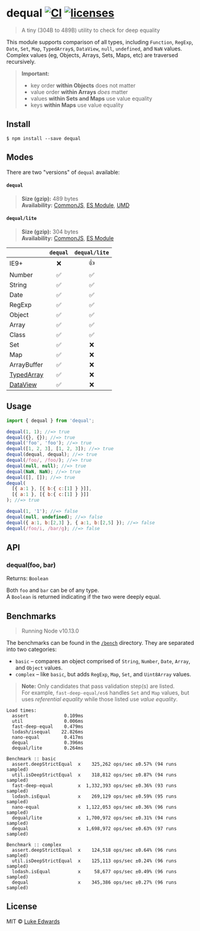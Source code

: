 # dequal [![CI](https://github.com/lukeed/dequal/workflows/CI/badge.svg)](https://github.com/lukeed/dequal/actions) [![licenses](https://licenses.dev/b/npm/dequal)](https://licenses.dev/npm/dequal)

> A tiny (304B to 489B) utility to check for deep equality

This module supports comparison of all types, including `Function`, `RegExp`, `Date`, `Set`, `Map`, `TypedArray`s, `DataView`, `null`, `undefined`, and `NaN` values. Complex values (eg, Objects, Arrays, Sets, Maps, etc) are traversed recursively.

> **Important:**
> * key order **within Objects** does not matter
> * value order **within Arrays** _does_ matter
> * values **within Sets and Maps** use value equality
> * keys **within Maps** use value equality


## Install

```
$ npm install --save dequal
```

## Modes

There are two "versions" of `dequal` available:

#### `dequal`
> **Size (gzip):** 489 bytes<br>
> **Availability:** [CommonJS](https://unpkg.com/dequal/dist/index.js), [ES Module](https://unpkg.com/dequal/dist/index.mjs), [UMD](https://unpkg.com/dequal/dist/index.min.js)

#### `dequal/lite`
> **Size (gzip):** 304 bytes<br>
> **Availability:** [CommonJS](https://unpkg.com/dequal/lite/index.js), [ES Module](https://unpkg.com/dequal/lite/index.mjs)

| | `dequal` | `dequal/lite` |
|-|:--------:|:-------------:|
| IE9+ | :x: | :+1: |
| Number | :white_check_mark: | :white_check_mark: |
| String | :white_check_mark: | :white_check_mark: |
| Date | :white_check_mark: | :white_check_mark: |
| RegExp | :white_check_mark: | :white_check_mark: |
| Object | :white_check_mark: | :white_check_mark: |
| Array | :white_check_mark: | :white_check_mark: |
| Class | :white_check_mark: | :white_check_mark: |
| Set | :white_check_mark: | :x: |
| Map | :white_check_mark: | :x: |
| ArrayBuffer | :white_check_mark: | :x: |
| [TypedArray](https://developer.mozilla.org/en-US/docs/Web/JavaScript/Reference/Global_Objects/TypedArray#TypedArray_objects) | :white_check_mark: | :x: |
| [DataView](https://developer.mozilla.org/en-US/docs/Web/JavaScript/Reference/Global_Objects/DataView) | :white_check_mark: | :x: |

## Usage

```js
import { dequal } from 'dequal';

dequal(1, 1); //=> true
dequal({}, {}); //=> true
dequal('foo', 'foo'); //=> true
dequal([1, 2, 3], [1, 2, 3]); //=> true
dequal(dequal, dequal); //=> true
dequal(/foo/, /foo/); //=> true
dequal(null, null); //=> true
dequal(NaN, NaN); //=> true
dequal([], []); //=> true
dequal(
  [{ a:1 }, [{ b:{ c:[1] } }]],
  [{ a:1 }, [{ b:{ c:[1] } }]]
); //=> true

dequal(1, '1'); //=> false
dequal(null, undefined); //=> false
dequal({ a:1, b:[2,3] }, { a:1, b:[2,5] }); //=> false
dequal(/foo/i, /bar/g); //=> false
```

## API

### dequal(foo, bar)
Returns: `Boolean`

Both `foo` and `bar` can be of any type.<br>
A `Boolean` is returned indicating if the two were deeply equal.


## Benchmarks

> Running Node v10.13.0

The benchmarks can be found in the [`/bench`](/bench) directory. They are separated into two categories:

* `basic` – compares an object comprised of `String`, `Number`, `Date`, `Array`, and `Object` values.
* `complex` – like `basic`, but adds `RegExp`, `Map`, `Set`, and `Uint8Array` values.

> **Note:** Only candidates that pass validation step(s) are listed. <br>For example, `fast-deep-equal/es6` handles `Set` and `Map` values, but uses _referential equality_ while those listed use _value equality_.

```
Load times:
  assert             0.109ms
  util               0.006ms
  fast-deep-equal    0.479ms
  lodash/isequal    22.826ms
  nano-equal         0.417ms
  dequal             0.396ms
  dequal/lite        0.264ms

Benchmark :: basic
  assert.deepStrictEqual  x    325,262 ops/sec ±0.57% (94 runs sampled)
  util.isDeepStrictEqual  x    318,812 ops/sec ±0.87% (94 runs sampled)
  fast-deep-equal         x  1,332,393 ops/sec ±0.36% (93 runs sampled)
  lodash.isEqual          x    269,129 ops/sec ±0.59% (95 runs sampled)
  nano-equal              x  1,122,053 ops/sec ±0.36% (96 runs sampled)
  dequal/lite             x  1,700,972 ops/sec ±0.31% (94 runs sampled)
  dequal                  x  1,698,972 ops/sec ±0.63% (97 runs sampled)

Benchmark :: complex
  assert.deepStrictEqual  x    124,518 ops/sec ±0.64% (96 runs sampled)
  util.isDeepStrictEqual  x    125,113 ops/sec ±0.24% (96 runs sampled)
  lodash.isEqual          x     58,677 ops/sec ±0.49% (96 runs sampled)
  dequal                  x    345,386 ops/sec ±0.27% (96 runs sampled)
```

## License

MIT © [Luke Edwards](https://lukeed.com)
